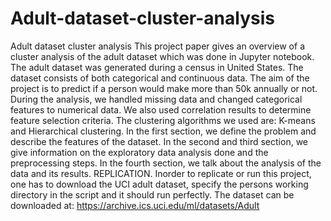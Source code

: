 # Adult-dataset-cluster-analysis
Adult dataset cluster analysis
This project paper gives an overview of a cluster analysis of the adult dataset which was done in Jupyter notebook. The adult dataset was generated during a census in United States. The dataset consists of both categorical and continuous data. The aim of the project is to predict if a person would make more than 50k annually or not.
During the analysis, we handled missing data and changed categorical features to numerical data. We also used correlation results to determine feature selection criteria. The clustering algorithms we used are: K-means and Hierarchical clustering. 
In the first section, we define the problem and describe the features of the dataset. In the second and third section, we give information on the exploratory data analysis done and the preprocessing steps. In the fourth section, we talk about the analysis of the data and its results.
REPLICATION. Inorder to replicate or run this project, one has to download the UCI adult dataset, specify the persons working directory in the script and it should run perfectly. The dataset can be downloaded at: https://archive.ics.uci.edu/ml/datasets/Adult
